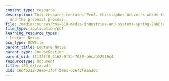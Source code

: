 ```yaml
---
content_type: resource
description: This resource contains Prof. Christopher Weaver's words for concept development
  and the proposal process.
file: /media/courses/cms-610-media-industries-and-systems-spring-2006/c6b453123eee1f5fbee163673feaa36b_l03_extra.pdf
file_type: application/pdf
learning_resource_types:
- Lecture Notes
ocw_type: OCWFile
parent_title: Lecture Notes
parent_type: CourseSection
parent_uid: f113fff8-3162-9f5b-7029-b6cab52916c4
resourcetype: Document
title: l03_extra.pdf
uid: c6b45312-3eee-1f5f-bee1-63673feaa36b
---
```

